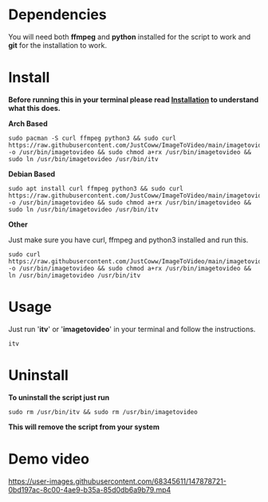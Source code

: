 # Dependencies
You will need both **ffmpeg** and **python** installed for the script to work and **git** for the installation to work.

# Install
**Before running this in your terminal please read [Installation](https://github.com/JustCoww/ImageToVideo/blob/main/Installation.md) to understand what this does.**


**Arch Based**
  ```
  sudo pacman -S curl ffmpeg python3 && sudo curl https://raw.githubusercontent.com/JustCoww/ImageToVideo/main/imagetovideo -o /usr/bin/imagetovideo && sudo chmod a+rx /usr/bin/imagetovideo && sudo ln /usr/bin/imagetovideo /usr/bin/itv
  ```
  
  
**Debian Based**
  ```
  sudo apt install curl ffmpeg python3 && sudo curl https://raw.githubusercontent.com/JustCoww/ImageToVideo/main/imagetovideo -o /usr/bin/imagetovideo && sudo chmod a+rx /usr/bin/imagetovideo && sudo ln /usr/bin/imagetovideo /usr/bin/itv
  ```
  
  
**Other**

Just make sure you have curl, ffmpeg and python3 installed and run this.
  ```
  sudo curl https://raw.githubusercontent.com/JustCoww/ImageToVideo/main/imagetovideo -o /usr/bin/imagetovideo && sudo chmod a+rx /usr/bin/imagetovideo && ln /usr/bin/imagetovideo /usr/bin/itv
  ```

  # Usage
Just run '**itv**' or '**imagetovideo**' in your terminal and follow the instructions.
  ```
  itv
  ```

# Uninstall

**To uninstall the script just run**
  ```
  sudo rm /usr/bin/itv && sudo rm /usr/bin/imagetovideo
  ```
**This will remove the script from your system**


# Demo video
https://user-images.githubusercontent.com/68345611/147878721-0bd197ac-8c00-4ae9-b35a-85d0db6a9b79.mp4

